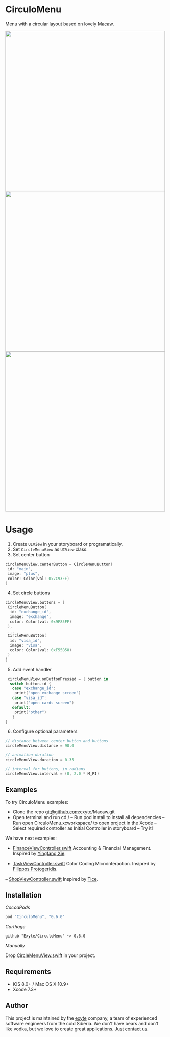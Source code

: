 # CirculoMenu
Menu with a circular layout based on lovely [Macaw](https://github.com/exyte/macaw).

<img src="http://i.imgur.com/ihN9FIb.gif" height="500"> <img src="http://i.imgur.com/ZHTmtcn.gif" height="500"> <img src="http://i.imgur.com/KslbTC5.gif" height="500">

# Usage
1. Create `UIView` in your storyboard or programatically.
2. Set `CircleMenuView` as `UIView` class.
3. Set center button
```swift
circleMenuView.centerButton = CircleMenuButton(
 id: "main",
 image: "plus",
 color: Color(val: 0x7C93FE)
)
```
4. Set circle buttons
```swift
circleMenuView.buttons = [
 CircleMenuButton(
  id: "exchange_id",
  image: "exchange",
  color: Color(val: 0x9F85FF)
 ),
 ...
 CircleMenuButton(
  id: "visa_id",
  image: "visa",
  color: Color(val: 0xF55B58)
 )
]
```
5. Add event handler
```swift
 circleMenuView.onButtonPressed = { button in
  switch button.id {
   case "exchange_id":
    print("open exchange screen")
   case "visa_id":
    print("open cards screen")
   default:
    print("other")
   }
}
```
6. Configure optional parameters
```swift
// distance between center button and buttons
circleMenuView.distance = 90.0

// animation duration
circleMenuView.duration = 0.35

// interval for buttons, in radians
circleMenuView.interval = (0, 2.0 * M_PI)
```

## Examples

To try CirculoMenu examples:
- Clone the repo git@github.com:exyte/Macaw.git
- Open terminal and run cd <CirculoMenuRepo>/
– Run pod install to install all dependencies
– Run open CirculoMenu.xcworkspace/ to open project in the Xcode
– Select required controller as Initial Controller in storyboard
– Try it!

We have next examples:

- [FinanceViewController.swift](https://github.com/exyte/CirculoMenu/blob/master/Circulo/FinanceViewController.swift)
Accounting & Financial Management. Inspired by [Yingfang Xie](https://dribbble.com/Melodyblue).

- [TaskViewController.swift](https://github.com/exyte/CirculoMenu/blob/master/Circulo/TaskViewController.swift)
Color Coding Microinteraction. Insipred by [Filippos Protogeridis](https://dribbble.com/protogeridis).

– [ShopViewController.swift](https://github.com/exyte/CirculoMenu/blob/master/Circulo/ShopViewController.swift)
Inspired by [Tice](https://dribbble.com/Tice).

## Installation

*CocoaPods*

```ruby
pod "CirculoMenu", "0.6.0"
```

*Carthage*

```ogdl
github "Exyte/CirculoMenu" ~> 0.6.0
```

*Manually*

Drop [CircleMenuView.swift](https://github.com/exyte/CirculoMenu/blob/master/Circulo/CircleMenuView.swift) in your project.

## Requirements

* iOS 8.0+ / Mac OS X 10.9+
* Xcode 7.3+

## Author

This project is maintained by the [exyte](https://www.exyte.com) company, a team of experienced software engineers from the cold Siberia. We don't have bears and don't like vodka, but we love to create great applications. Just [contact us](mailto:info@exyte.com).
